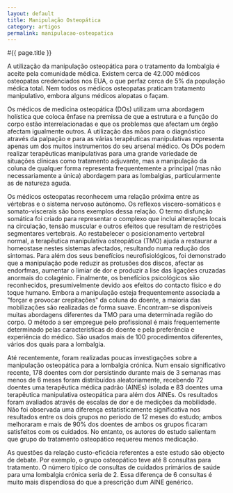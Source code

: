 ```yaml
---
layout: default
title: Manipulação Osteopática
category: artigos
permalink: manipulacao-osteopatica
---
```


#{{ page.title }}

A utilização da manipulação osteopática para o tratamento da lombalgia é aceite pela comunidade médica. Existem cerca de 42.000 médicos osteopatas credenciados nos EUA, o que perfaz cerca de 5% da população médica total. Nem todos os médicos osteopatas praticam tratamento manipulativo, embora alguns médicos alopatas o façam.

Os médicos de medicina osteopática (DOs) utilizam uma abordagem holística que coloca ênfase na premissa de que a estrutura e a função do corpo estão interrelacionadas e que os problemas que afectam um órgão afectam igualmente outros. A utilização das mãos para o diagnóstico através da palpação e para as várias terapêuticas manipulativas representa apenas um dos muitos instrumentos do seu arsenal médico. Os DOs podem realizar terapêuticas manipulativas para uma grande variedade de situações clínicas como tratamento adjuvante, mas a manipulação da coluna de qualquer forma representa frequentemente a principal (mas não necessariamente a única) abordagem para as lombalgias, particularmente as de natureza aguda.

Os médicos osteopatas reconhecem uma relação próxima entre as vértebras e o sistema nervoso autónomo. Os reflexos viscero-somáticos e somato-viscerais são bons exemplos dessa relação. O termo disfunção somática foi criado para representar o complexo que inclui alterações locais na circulação, tensão muscular e outros efeitos que resultam de restrições segmentares vertebrais. Ao restabelecer o posicionamento vertebral normal, a terapêutica manipulativa osteopática (TMO) ajuda a restaurar a homeostase nestes sistemas afectados, resultando numa redução dos sintomas. Para além dos seus benefícios neurofisiológicos, foi demonstrado que a manipulação pode reduzir as protusões dos discos, afectar as endorfmas, aumentar o limiar de dor e produzir a lise das ligações cruzadas anormais do colagénio. Finalmente, os benefícios psicológicos são reconhecidos, presumivelmente devido aos efeitos do contacto físico e do toque humano.
Embora a manipulação esteja frequentemente associada a "forçar e provocar crepitações" da coluna do doente, a maioria das mobilizações são realizadas de forma suave. Encontram-se disponíveis muitas abordagens diferentes da TMO para uma determinada região do corpo. O método a ser empregue pelo profissional é mais frequentemente determinado pelas características do doente e pela preferência e experiência do médico. São usados mais de 100 procedimentos diferentes, vários dos quais para a lombalgia.

Até recentemente, foram realizadas poucas investigações sobre a manipulação osteopática para a lombalgia crónica. Num ensaio significativo recente, 178 doentes com dor persistindo durante mais de 3 semanas mas menos de 6 meses foram distribuídos aleatoriamente, recebendo 72 doentes uma terapêutica médica padrão (AINEs) isolada e 83 doentes uma terapêutica manipulativa osteopática para além dos AINEs. Os resultados foram avaliados através de escalas de dor e de medições da mobilidade. Não foi observada uma diferença estatisticamente significativa nos resultados entre os dois grupos no período de 12 meses do estudo; ambos melhoraram e mais de 90% dos doentes de ambos os grupos ficaram satisfeitos com os cuidados. No entanto, os autores do estudo salientam que grupo do tratamento osteopático requereu menos medicação.

As questões da relação custo-eficácia referentes a este estudo são objecto de debate. Por exemplo, o grupo osteopático teve até 8 consultas para tratamento. O número típico de consultas de cuidados primários de saúde para uma lombalgia crónica seria de 2. Essa diferença de 6 consultas é muito mais dispendiosa do que a prescrição dum AINE genérico.

